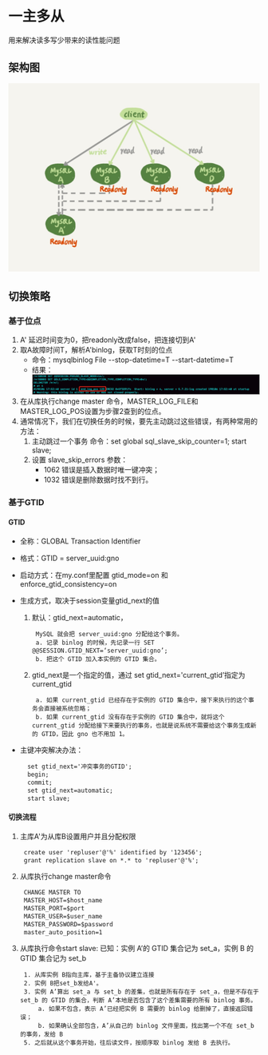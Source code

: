 # 一主多从
用来解决读多写少带来的读性能问题
## 架构图
![](media/15829010719611/15829012861995.jpg)

## 切换策略
### 基于位点
1. A' 延迟时间变为0，把readonly改成false，把连接切到A'
2. 取A故障时间T，解析A'binlog，获取T时刻的位点
    - 命令：mysqlbinlog File --stop-datetime=T --start-datetime=T
    - 结果：![](media/15829010719611/15829027733544.jpg)
3. 在从库执行change master 命令，MASTER_LOG_FILE和MASTER_LOG_POS设置为步骤2查到的位点。
4. 通常情况下，我们在切换任务的时候，要先主动跳过这些错误，有两种常用的方法：
    1. 主动跳过一个事务
       命令：set global sql_slave_skip_counter=1;
            start slave;
    2. 设置 slave_skip_errors 参数：
       - 1062 错误是插入数据时唯一键冲突；
       - 1032 错误是删除数据时找不到行。
       
### 基于GTID 
#### GTID
- 全称：GLOBAL Transaction Identifier
- 格式：GTID = server_uuid:gno
- 启动方式：在my.conf里配置 gtid_mode=on 和 enforce_gtid_consistency=on
- 生成方式，取决于session变量gtid_next的值
    1. 默认：gtid_next=automatic，

            MySQL 就会把 server_uuid:gno 分配给这个事务。
            a. 记录 binlog 的时候，先记录一行 SET @@SESSION.GTID_NEXT=‘server_uuid:gno’;
            b. 把这个 GTID 加入本实例的 GTID 集合。
    2. gtid_next是一个指定的值，通过 set gtid_next='current_gtid’指定为 current_gtid
            
            a. 如果 current_gtid 已经存在于实例的 GTID 集合中，接下来执行的这个事务会直接被系统忽略；
            b. 如果 current_gtid 没有存在于实例的 GTID 集合中，就将这个 current_gtid 分配给接下来要执行的事务，也就是说系统不需要给这个事务生成新的 GTID，因此 gno 也不用加 1。
- 主键冲突解决办法：
        
        set gtid_next='冲突事务的GTID';
        begin;
        commit;
        set gtid_next=automatic;
        start slave;      
            
#### 切换流程
1. 主库A'为从库B设置用户并且分配权限
        
        create user 'repluser'@'%' identified by '123456';
        grant replication slave on *.* to 'repluser'@'%';
2. 从库执行change master命令
        
        CHANGE MASTER TO        
        MASTER_HOST=$host_name 
        MASTER_PORT=$port 
        MASTER_USER=$user_name 
        MASTER_PASSWORD=$password 
        master_auto_position=1
3. 从库执行命令start slave:
        已知：实例 A’的 GTID 集合记为 set_a，实例 B 的 GTID 集合记为 set_b
        
        1. 从库实例 B指向主库，基于主备协议建立连接
        2. 实例 B把set_b发给A'。
        3. 实例 A’算出 set_a 与 set_b 的差集，也就是所有存在于 set_a，但是不存在于 set_b 的 GTID 的集合，判断 A’本地是否包含了这个差集需要的所有 binlog 事务。
            a. 如果不包含，表示 A’已经把实例 B 需要的 binlog 给删掉了，直接返回错误；
            b. 如果确认全部包含，A’从自己的 binlog 文件里面，找出第一个不在 set_b 的事务，发给 B
        5. 之后就从这个事务开始，往后读文件，按顺序取 binlog 发给 B 去执行。
